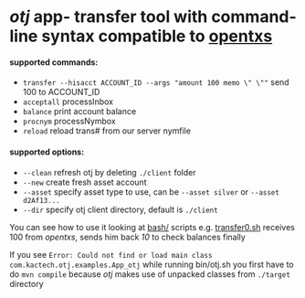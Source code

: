 *otj* app- transfer tool with command-line syntax compatible to [opentxs](https://github.com/FellowTraveler/Open-Transactions/wiki/opentxs)
========

#### supported commands: ####

 * `transfer --hisacct ACCOUNT_ID --args "amount 100 memo \" \""` send 100 to ACCOUNT_ID
 * `acceptall` processInbox 
 * `balance` print account balance
 * `procnym` processNymbox
 * `reload` reload trans# from our server nymfile
 
#### supported options: ####
 * `--clean` refresh otj by deleting `./client` folder
 * `--new` create fresh asset account 
 * `--asset` specify asset type to use, can be `--asset silver` or `--asset d2Af13...`
 * `--dir` specify otj client directory, default is `./client`
 
You can see how to use it looking at [bash/](bash/) scripts
e.g. [transfer0.sh](bash/transfer0.sh) receives 100 from *opentxs*, sends him back *10* to check balances finally

If you see `Error: Could not find or load main class com.kactech.otj.examples.App_otj` while running bin/otj.sh you first have to do `mvn compile` because *otj* makes use of unpacked classes from `./target` directory


